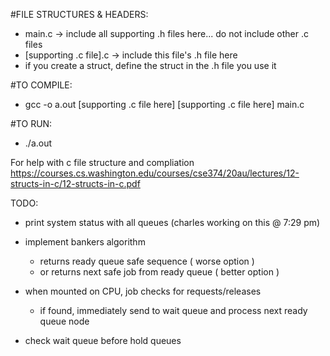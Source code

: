 #FILE STRUCTURES & HEADERS:

  - main.c -> include all supporting .h files here... do not include other .c files 
  - [supporting .c file].c -> include this file's .h file here
  - if you create a struct, define the struct in the .h file you use it

#TO COMPILE:

  - gcc -o a.out [supporting .c file here] [supporting .c file here] main.c

#TO RUN:

  - ./a.out


For help with c file structure and compliation https://courses.cs.washington.edu/courses/cse374/20au/lectures/12-structs-in-c/12-structs-in-c.pdf


TODO:

- print system status with all queues (charles working on this @ 7:29 pm)

- implement bankers algorithm 
  - returns ready queue safe sequence ( worse option )
  - or returns next safe job from ready queue ( better option )
  
- when mounted on CPU, job checks for requests/releases
  - if found, immediately send to wait queue and process next ready queue node
  
- check wait queue before hold queues
